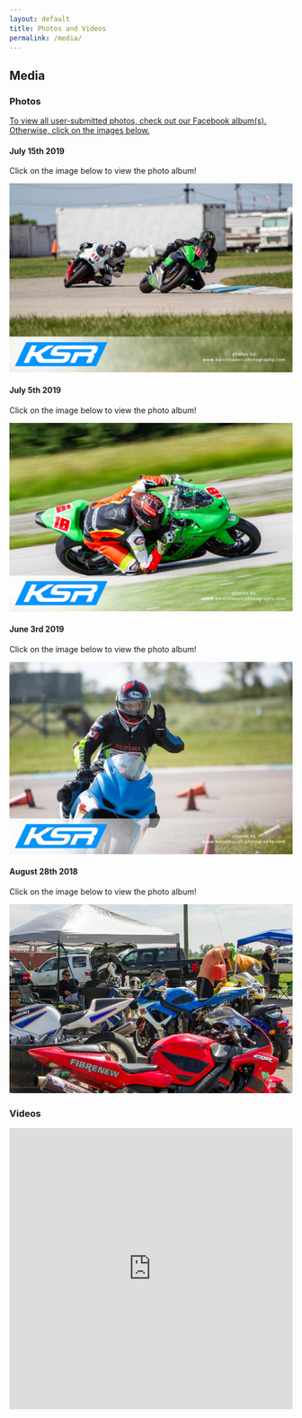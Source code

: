 ```yaml
---
layout: default
title: Photos and Videos
permalink: /media/
---
```


## Media

### Photos

[To view all user-submitted photos, check out our Facebook album(s). Otherwise, click on the images below.](https://www.facebook.com/groups/kwsportracing/photos/?filter=albums)


#### July 15th 2019

Click on the image below to view the photo album!

[![20190715](/img/gallery/20190715.jpg)](https://www.facebook.com/media/set/?set=oa.2354586624812521)

#### July 5th 2019

Click on the image below to view the photo album!

[![20190705](/img/gallery/20190705.jpg)](https://www.facebook.com/media/set/?set=oa.2347240018880515)

#### June 3rd 2019

Click on the image below to view the photo album!

[![20190603](/img/gallery/20190603.jpg)](https://www.facebook.com/media/set/?set=oa.2323560264581824)

#### August 28th 2018

Click on the image below to view the photo album!

[![20180828](/img/gallery/20180828.jpg)](https://www.facebook.com/media/set/?set=oa.2158698174401368)

### Videos

<iframe width="100%" height="500px" src="https://www.youtube.com/embed/04iVIVKCyrg" frameborder="0" allow="accelerometer; autoplay; encrypted-media; gyroscope; picture-in-picture" allowfullscreen></iframe>

